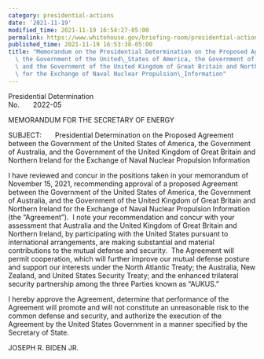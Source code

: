 ```yaml
---
category: presidential-actions
date: '2021-11-19'
modified_time: 2021-11-19 16:54:27-05:00
permalink: https://www.whitehouse.gov/briefing-room/presidential-actions/2021/11/19/a-memorandum-on-the-presidential-determination-on-the-proposed-agreement-between-the-government-of-the-united-states-of-america-the-government-of-australia-and-the-government-of-the-united-kingdom-o/
published_time: 2021-11-19 16:53:38-05:00
title: "Memorandum on the Presidential Determination on the Proposed Agreement between\
  \ the Government of the United\_States of America, the Government of Australia,\
  \ and the Government of the United Kingdom of Great Britain and Northern Ireland\
  \ for the Exchange of Naval Nuclear Propulsion\_Information"
---
```

 
Presidential Determination  
No.       2022-05          

MEMORANDUM FOR THE SECRETARY OF ENERGY  
  
SUBJECT:       Presidential Determination on the Proposed Agreement
between the Government of the United States of America, the Government
of Australia, and the Government of the United Kingdom of Great Britain
and Northern Ireland for the Exchange of Naval Nuclear Propulsion
Information  
  
I have reviewed and concur in the positions taken in your memorandum of
November 15, 2021, recommending approval of a proposed Agreement between
the Government of the United States of America, the Government of
Australia, and the Government of the United Kingdom of Great Britain and
Northern Ireland for the Exchange of Naval Nuclear Propulsion
Information (the “Agreement”).  I note your recommendation and concur
with your assessment that Australia and the United Kingdom of Great
Britain and Northern Ireland, by participating with the United States
pursuant to international arrangements, are making substantial and
material contributions to the mutual defense and security.  The
Agreement will permit cooperation, which will further improve our mutual
defense posture and support our interests under the North Atlantic
Treaty; the Australia, New Zealand, and United States Security Treaty;
and the enhanced trilateral security partnership among the three Parties
known as “AUKUS.”   
  
I hereby approve the Agreement, determine that performance of the
Agreement will promote and will not constitute an unreasonable risk to
the common defense and security, and authorize the execution of the
Agreement by the United States Government in a manner specified by the
Secretary of State.

JOSEPH R. BIDEN JR.
